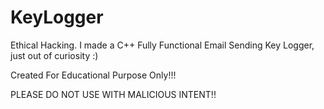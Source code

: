 # KeyLogger
Ethical Hacking. I made a C++ Fully Functional Email Sending Key Logger, just out of curiosity :)

Created For Educational Purpose Only!!!

PLEASE DO NOT USE WITH MALICIOUS INTENT!!
